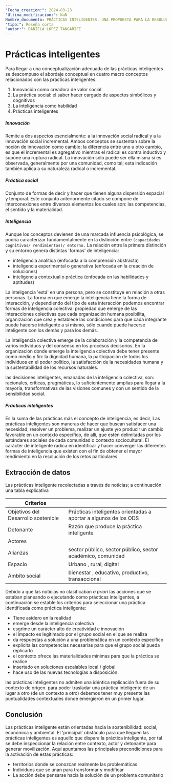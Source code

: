 ```yaml
---
"Fecha_creacion:": 2024-03-23
"Ultima_modificacion:": NaN
Nombre_documento: PRÁCTICAS INTELIGENTES. UNA PROPUESTA PARA LA RESOLUCIÓN DE PROBLEMATICAS SOCIALES DE MANERA NO CONVENCIONAL
"tipo:": Reseña corta
"autor:": DANIELA LÓPEZ TANGARIFE
---
```


 
# Prácticas inteligentes 

Para llegar a una conceptualización adecuada de las prácticas inteligentes se descompuso el abordaje conceptual en cuatro macro conceptos relacionados con las prácticas inteligentes.
1) Innovación como creadora de valor social
2) La práctica social: el saber hacer cargado de aspectos simbólicos y cognitivos
3) La inteligencia como habilidad 
4) Prácticas inteligentes 

##### Innovación

Remite a dos aspectos esencialmente: a la innovación social radical y a la innovación social incremental. Ambos conceptos se sustentan sobre la noción de innovación como cambio; la diferencia entre uno u otro cambio, es que el incremental es agregativo mientras el radical es contra inductivo y supone una ruptura radical. La innovación sólo puede ser ella misma si es observada, generalmente por una comunidad, como tal; esta indicación también aplica a su naturaleza radical o incremental.
##### Práctica social 

Conjunto de formas de decir y hacer que tienen alguna dispersión espacial y temporal. Este conjunto anteriormente citado se compone de interconexiones entre diversos elementos los cuales son: las competencias, el sentido y la materialidad. 

##### Inteligencia

Aunque los conceptos devienen de una marcada influencia psicológica, se podría caracterizar fundamentalmente en la distinción entre ``(capacidades cognitivas/ rendimientos)/ entorno.``
La relación entre la primera distinción y su entorno genera distintas 'formas' de inteligencia:  
+ inteligencia analítica (enfocada a la comprensión abstracta)
+ inteligencia experimental o generativa (enfocada en la creación de soluciones)
+ inteligencia contextual o práctica (enfocada en las habilidades y aptitudes)

La inteligencia 'está' en una persona, pero se constituye en relación a otras personas. La forma en que emerge la inteligencia tiene la forma de interacción, y dependiendo del tipo de esta interacción podemos encontrar formas de inteligencia colectiva: propiedad que emerge de las interacciones colectivas que cada organización humana posibilita, organización que crea y establece las condiciones para que cada integrante puede hacerse inteligente a si mismo, sólo cuando puede hacerse inteligente con los demás y para los demás.

La inteligencia colectiva emerge de la colaboración y la competencia de varios individuos y del consenso en los procesos decisorios. En la organización donde emerge la inteligencia colectiva debe tener presente como medio y fin: la dignidad humana, la participación de todos los individuos en el poder político, la satisfacción de la necesidades humana y la  sustentabilidad de los recursos naturales. 

las decisiones inteligentes, emanadas de la inteligencia colectiva, son: racionales, críticas, pragmáticas, lo suficientemente amplias para llegar a la mayoría, transformativas de las visiones comunes y con un sentido de la sensibilidad social. 


##### Prácticas inteligentes

Es la suma de las prácticas más el concepto de inteligencia, es decir,  Las prácticas inteligentes son maneras de hacer que buscan satisfacer una necesidad, resolver un problema, realizar un ajuste y/o producir un cambio favorable en un contexto específico, de allí, que estén delimitadas por los estándares sociales de cada comunidad o contexto sociocultural. El carácter de inteligente radica en identificar y hacer converger las diferentes formas de inteligencia que existen con el fin de obtener el mayor rendimiento en la resolución de los retos particulares

## Extracción de datos 

Las prácticas inteligente recolectadas a través de noticias; a continuación una tabla explicativa

| Criterios                           |                                                                  |
| ----------------------------------- | ---------------------------------------------------------------- |
| Objetivos del Desarrollo sostenible | Prácticas inteligentes orientadas a aportar a algunos de los ODS |
| Detonante                           | Razón que produce la práctica inteligente                        |
| Actores                             |                                                                  |
| Alianzas                            | sector público, sector público, sector académico, comunidad      |
| Espacio                             | Urbano , rural, digital                                          |
| Ámbito social                       | bienestar , educativo, productivo, transaccional                 |

Debido a que las noticias no clasificaban *a priori* las acciones que se estaban planeando o ejecutando como prácticas inteligentes, a continuación se estable los criterios para seleccionar una práctica identificada como práctica inteligente: 

+ Tiene asidero en la realidad
+ emerge desde la inteligencia colectiva
+ esgrime un carácter alto de creatividad e innovación 
+ el impacto es legitimado por el grupo social en el que se realiza 
+ da respuestas a solución a una problemática en un contexto específico
+ explicita las competencias necesarias para que el grupo social pueda replicarlo 
+ el contexto ofrece las materialidades mínimas para que la práctica se realice 
+ insertado en soluciones escalables local / global 
+ hace uso de las nuevas tecnologías a disposición. 

las prácticas inteligentes no admiten una idéntica replicación fuera de su contexto de origen. para poder trasladar una práctica inteligente de un lugar a otro (de un contexto a otro) debemos tener muy presente las puntualidades contextuales donde emergieron en un primer lugar. 

## Conclusión

Las prácticas inteligente están orientadas hacia la sostenibilidad: social, económica y ambiental. El 'principal' obstáculo para que lleguen las prácticas inteligentes es aquello que dispara la práctica inteligente, por tal se debe inspeccionar la relación entre contexto, actor y detonante para generar movilización. Aquí apuntamos las principales precondiciones para la activación de estas prácticas:
+ territorios donde se conozcan realmente las problemáticas 
+ Individuos que se unan para transformar y modificar 
+ La acción debe pensarse hacia la solución de un problema comunitario

